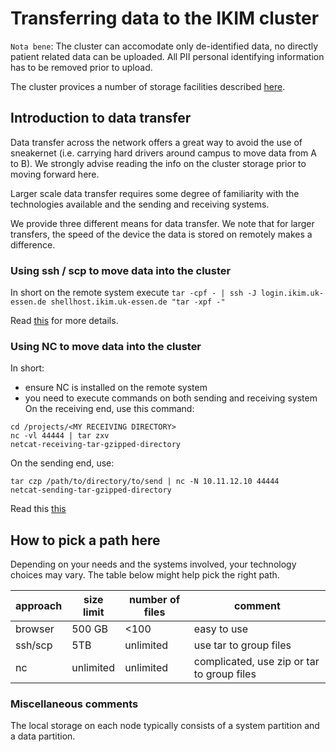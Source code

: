 # Transferring data to the IKIM cluster

`Nota bene`: The cluster can accomodate only de-identified data,  no directly patient related data can be uploaded. All PII personal identifying information has to be removed prior to upload.

The cluster provices a number of storage facilities described
[here](./storage.md).

## Introduction to data transfer

Data transfer across the network offers a great way to avoid the use of sneakernet (i.e. carrying hard drivers around campus to move data from A to B). We strongly advise reading the info on the cluster storage prior to moving forward here.

Larger scale data transfer requires some degree of familiarity with the technologies available and the sending and receiving systems.

We provide three different means for data transfer. We note that for larger transfers, the speed of the device the data is stored on remotely makes a difference.

### Using ssh / scp to move data into the cluster

In short on the remote system execute
`tar -cpf - | ssh -J login.ikim.uk-essen.de shellhost.ikim.uk-essen.de "tar -xpf -"`

Read [this](https://www.cyberciti.biz/faq/howto-use-tar-command-through-network-over-ssh-session/) for more details.

### Using NC to move data into the cluster

In short:

- ensure NC is installed on the remote system
- you need to execute commands on both sending and receiving system
On the receiving end, use this command:

``` { .sh }
cd /projects/<MY RECEIVING DIRECTORY>
nc -vl 44444 | tar zxv
netcat-receiving-tar-gzipped-directory
```

On the sending end, use:

``` { .sh }
tar czp /path/to/directory/to/send | nc -N 10.11.12.10 44444
netcat-sending-tar-gzipped-directory
```

Read this [this](https://www.maketecheasier.com/netcat-transfer-files-between-linux-computers/)

## How to pick a path here

Depending on your needs and the systems involved, your technology choices may vary. The table below might help pick the right path.

| approach | size limit | number of files | comment |
| ---  | --- |  -- | ---|
| browser  | 500 GB | <100 | easy to use |
| ssh/scp  | 5TB | unlimited | use tar to group files |
| nc       | unlimited | unlimited | complicated, use zip or tar to group files |

### Miscellaneous comments

The local storage on each node typically consists of a system partition and a data partition.
